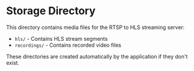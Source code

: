 # Storage Directory

This directory contains media files for the RTSP to HLS streaming server:

- `hls/` - Contains HLS stream segments
- `recordings/` - Contains recorded video files

These directories are created automatically by the application if they don't exist. 